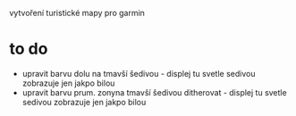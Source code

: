 vytvoření turistické mapy pro garmin

# to do
- upravit barvu dolu na tmavší šedivou - displej tu svetle sedivou zobrazuje jen jakpo bilou
- upravit barvu prum. zonyna tmavší šedivou ditherovat - displej tu svetle sedivou zobrazuje jen jakpo bilou
